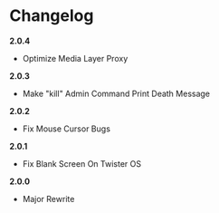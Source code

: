 # Changelog

**2.0.4**
* Optimize Media Layer Proxy

**2.0.3**
* Make "kill" Admin Command Print Death Message

**2.0.2**
* Fix Mouse Cursor Bugs

**2.0.1**
* Fix Blank Screen On Twister OS

**2.0.0**
* Major Rewrite

